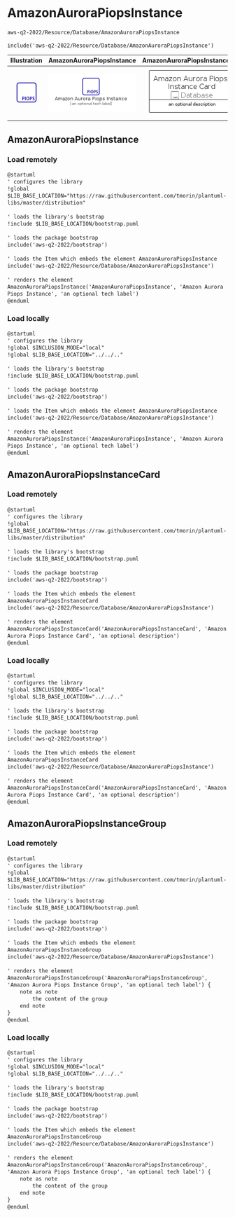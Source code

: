 # AmazonAuroraPiopsInstance


```text
aws-q2-2022/Resource/Database/AmazonAuroraPiopsInstance
```

```text
include('aws-q2-2022/Resource/Database/AmazonAuroraPiopsInstance')
```



| Illustration | AmazonAuroraPiopsInstance | AmazonAuroraPiopsInstanceCard | AmazonAuroraPiopsInstanceGroup |
| :---: | :---: | :---: | :---: |
| ![illustration for Illustration](../../../aws-q2-2022/Resource/Database/AmazonAuroraPiopsInstance.png) | ![illustration for AmazonAuroraPiopsInstance](../../../aws-q2-2022/Resource/Database/AmazonAuroraPiopsInstance.Local.png) | ![illustration for AmazonAuroraPiopsInstanceCard](../../../aws-q2-2022/Resource/Database/AmazonAuroraPiopsInstanceCard.Local.png) | ![illustration for AmazonAuroraPiopsInstanceGroup](../../../aws-q2-2022/Resource/Database/AmazonAuroraPiopsInstanceGroup.Local.png) |




## AmazonAuroraPiopsInstance

### Load remotely
```plantuml
@startuml
' configures the library
!global $LIB_BASE_LOCATION="https://raw.githubusercontent.com/tmorin/plantuml-libs/master/distribution"

' loads the library's bootstrap
!include $LIB_BASE_LOCATION/bootstrap.puml

' loads the package bootstrap
include('aws-q2-2022/bootstrap')

' loads the Item which embeds the element AmazonAuroraPiopsInstance
include('aws-q2-2022/Resource/Database/AmazonAuroraPiopsInstance')

' renders the element
AmazonAuroraPiopsInstance('AmazonAuroraPiopsInstance', 'Amazon Aurora Piops Instance', 'an optional tech label')
@enduml
```

### Load locally
```plantuml
@startuml
' configures the library
!global $INCLUSION_MODE="local"
!global $LIB_BASE_LOCATION="../../.."

' loads the library's bootstrap
!include $LIB_BASE_LOCATION/bootstrap.puml

' loads the package bootstrap
include('aws-q2-2022/bootstrap')

' loads the Item which embeds the element AmazonAuroraPiopsInstance
include('aws-q2-2022/Resource/Database/AmazonAuroraPiopsInstance')

' renders the element
AmazonAuroraPiopsInstance('AmazonAuroraPiopsInstance', 'Amazon Aurora Piops Instance', 'an optional tech label')
@enduml
```

## AmazonAuroraPiopsInstanceCard

### Load remotely
```plantuml
@startuml
' configures the library
!global $LIB_BASE_LOCATION="https://raw.githubusercontent.com/tmorin/plantuml-libs/master/distribution"

' loads the library's bootstrap
!include $LIB_BASE_LOCATION/bootstrap.puml

' loads the package bootstrap
include('aws-q2-2022/bootstrap')

' loads the Item which embeds the element AmazonAuroraPiopsInstanceCard
include('aws-q2-2022/Resource/Database/AmazonAuroraPiopsInstance')

' renders the element
AmazonAuroraPiopsInstanceCard('AmazonAuroraPiopsInstanceCard', 'Amazon Aurora Piops Instance Card', 'an optional description')
@enduml
```

### Load locally
```plantuml
@startuml
' configures the library
!global $INCLUSION_MODE="local"
!global $LIB_BASE_LOCATION="../../.."

' loads the library's bootstrap
!include $LIB_BASE_LOCATION/bootstrap.puml

' loads the package bootstrap
include('aws-q2-2022/bootstrap')

' loads the Item which embeds the element AmazonAuroraPiopsInstanceCard
include('aws-q2-2022/Resource/Database/AmazonAuroraPiopsInstance')

' renders the element
AmazonAuroraPiopsInstanceCard('AmazonAuroraPiopsInstanceCard', 'Amazon Aurora Piops Instance Card', 'an optional description')
@enduml
```

## AmazonAuroraPiopsInstanceGroup

### Load remotely
```plantuml
@startuml
' configures the library
!global $LIB_BASE_LOCATION="https://raw.githubusercontent.com/tmorin/plantuml-libs/master/distribution"

' loads the library's bootstrap
!include $LIB_BASE_LOCATION/bootstrap.puml

' loads the package bootstrap
include('aws-q2-2022/bootstrap')

' loads the Item which embeds the element AmazonAuroraPiopsInstanceGroup
include('aws-q2-2022/Resource/Database/AmazonAuroraPiopsInstance')

' renders the element
AmazonAuroraPiopsInstanceGroup('AmazonAuroraPiopsInstanceGroup', 'Amazon Aurora Piops Instance Group', 'an optional tech label') {
    note as note
        the content of the group
    end note
}
@enduml
```

### Load locally
```plantuml
@startuml
' configures the library
!global $INCLUSION_MODE="local"
!global $LIB_BASE_LOCATION="../../.."

' loads the library's bootstrap
!include $LIB_BASE_LOCATION/bootstrap.puml

' loads the package bootstrap
include('aws-q2-2022/bootstrap')

' loads the Item which embeds the element AmazonAuroraPiopsInstanceGroup
include('aws-q2-2022/Resource/Database/AmazonAuroraPiopsInstance')

' renders the element
AmazonAuroraPiopsInstanceGroup('AmazonAuroraPiopsInstanceGroup', 'Amazon Aurora Piops Instance Group', 'an optional tech label') {
    note as note
        the content of the group
    end note
}
@enduml
```

